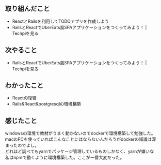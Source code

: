 ## 取り組んだこと
- ReactとRailsを利用してTODOアプリを作成しよう
- RailsとReactでUberEats風SPAアプリケーションをつくってみよう！ | Techpiを見る
## 次やること
- RailsとReactでUberEats風SPAアプリケーションをつくってみよう！ | Techpiを見る
## わかったこと
- Reactの復習
- Rails&React&postgresqlの環境構築
## 感じたこと
windowsの環境で教材がうまく動かないのでdockerで環境構築して勉強した。  
macのPCを使っていればこんなことにはならないんだろうがdockerの知識は深まったのでよし。  
どれほど調べてもyarnでパッケージ管理しているものしかなく、yarnが嫌いな私はnpmで動くように環境構築した。ここが一番大変だった。  
